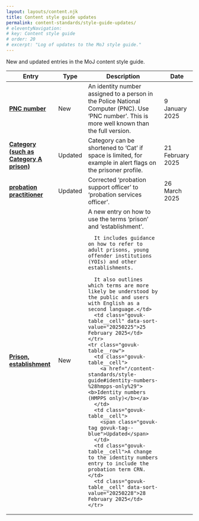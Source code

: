 ```yaml
---
layout: layouts/content.njk
title: Content style guide updates
permalink: content-standards/style-guide-updates/
# eleventyNavigation:
# key: Content style guide
# order: 20
# excerpt: "Log of updates to the MoJ style guide."
---
```


<p>New and updated entries in the MoJ content style guide.</p>

<table class="govuk-table" data-module="moj-sortable-table">
  <thead class="govuk-table__head">
    <tr class="govuk-table__row">
      <th scope="col" class="govuk-table__header" aria-sort="none">Entry</th>
      <th scope="col" class="govuk-table__header" aria-sort="none">Type</th>
      <th scope="col" class="govuk-table__header" aria-sort="none">Description</th>
      <th scope="col" class="govuk-table__header" aria-sort="descending">Date</th>
    </tr>
  </thead>
  <tbody class="govuk-table__body">
    <tr class="govuk-table__row">
      <td class="govuk-table__cell">
        <a href="/content-standards/style-guide#pnc-number"><b>PNC number</b></a>
      </td>
      <td class="govuk-table__cell">
        <span class="govuk-tag govuk-tag--green">New</span>
      </td>
      <td class="govuk-table__cell">An identity number assigned to a person in the Police National Computer (PNC). Use ‘PNC number’. This is more well known than the full version.</td>
      <td class="govuk-table__cell" data-sort-value="20250109">9 January 2025</td>
    </tr>
    <tr class="govuk-table__row">
      <td class="govuk-table__cell">
        <a href="/content-standards/style-guide#category-(such-as-category-a-prison)"><b>Category (such as Category A prison)</b></a>
      </td>
      <td class="govuk-table__cell">
        <span class="govuk-tag govuk-tag--blue">Updated</span>
      </td>
      <td class="govuk-table__cell">Category can be shortened to ‘Cat’ if space is limited, for example in alert flags on the prisoner profile.</td>
      <td class="govuk-table__cell" data-sort-value="20250221">21 February 2025</td>
    </tr>
    <tr class="govuk-table__row">
      <td class="govuk-table__cell">
        <a href="/content-standards/style-guide#probation-practitioner"><b>probation practitioner</b></a>
      </td>
      <td class="govuk-table__cell">
        <span class="govuk-tag govuk-tag--blue">Updated</span>
      </td>
      <td class="govuk-table__cell">Corrected ‘probation support officer’ to ‘probation services officer’.</td>
      <td class="govuk-table__cell" data-sort-value="20250326">26 March 2025</td>
    </tr>
    <tr class="govuk-table__row">
      <td class="govuk-table__cell">
        <a href="/content-standards/style-guide#prison%2C-establishment"><b>Prison, establishment</b></a>
      </td>
      <td class="govuk-table__cell">
        <span class="govuk-tag govuk-tag--green">New</span>
      </td>
      <td class="govuk-table__cell">A new entry on how to use the terms ‘prison’ and ‘establishment’.

      It includes guidance on how to refer to adult prisons, young offender institutions (YOIs) and other establishments.

      It also outlines which terms are more likely be understood by the public and users with English as a second language.</td>
      <td class="govuk-table__cell" data-sort-value="20250225">25 February 2025</td>
    </tr>
    <tr class="govuk-table__row">
      <td class="govuk-table__cell">
        <a href="/content-standards/style-guide#identity-numbers-%28hmpps-only%29"><b>Identity numbers (HMPPS only)</b></a>
      </td>
      <td class="govuk-table__cell">
        <span class="govuk-tag govuk-tag--blue">Updated</span>
      </td>
      <td class="govuk-table__cell">A change to the identity numbers entry to include the probation term CRN.</td>
      <td class="govuk-table__cell" data-sort-value="20250228">28 February 2025</td>
    </tr>

  </tbody>
</table>
